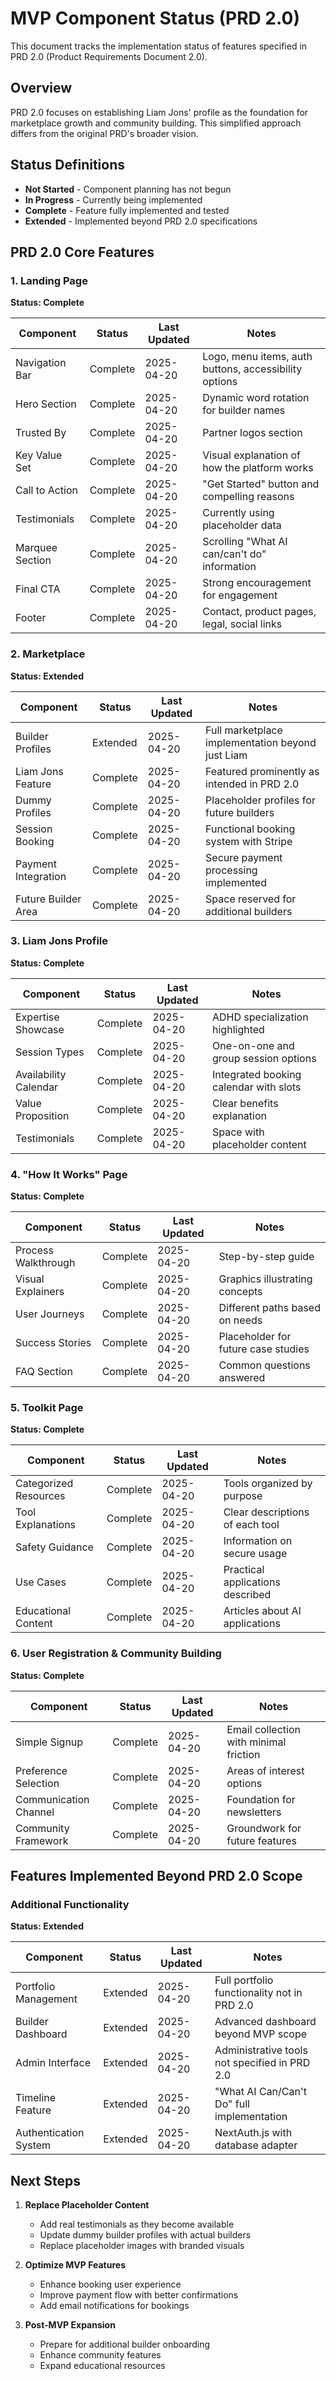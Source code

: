 # MVP Component Status (PRD 2.0)

This document tracks the implementation status of features specified in PRD 2.0 (Product Requirements Document 2.0).

## Overview

PRD 2.0 focuses on establishing Liam Jons' profile as the foundation for marketplace growth and community building. This simplified approach differs from the original PRD's broader vision.

## Status Definitions
- **Not Started** - Component planning has not begun
- **In Progress** - Currently being implemented
- **Complete** - Feature fully implemented and tested
- **Extended** - Implemented beyond PRD 2.0 specifications

## PRD 2.0 Core Features

### 1. Landing Page
**Status: Complete**

| Component | Status | Last Updated | Notes |
|-----------|--------|--------------|-------|
| Navigation Bar | Complete | 2025-04-20 | Logo, menu items, auth buttons, accessibility options |
| Hero Section | Complete | 2025-04-20 | Dynamic word rotation for builder names |
| Trusted By | Complete | 2025-04-20 | Partner logos section |
| Key Value Set | Complete | 2025-04-20 | Visual explanation of how the platform works |
| Call to Action | Complete | 2025-04-20 | "Get Started" button and compelling reasons |
| Testimonials | Complete | 2025-04-20 | Currently using placeholder data |
| Marquee Section | Complete | 2025-04-20 | Scrolling "What AI can/can't do" information |
| Final CTA | Complete | 2025-04-20 | Strong encouragement for engagement |
| Footer | Complete | 2025-04-20 | Contact, product pages, legal, social links |

### 2. Marketplace
**Status: Extended**

| Component | Status | Last Updated | Notes |
|-----------|--------|--------------|-------|
| Builder Profiles | Extended | 2025-04-20 | Full marketplace implementation beyond just Liam |
| Liam Jons Feature | Complete | 2025-04-20 | Featured prominently as intended in PRD 2.0 |
| Dummy Profiles | Complete | 2025-04-20 | Placeholder profiles for future builders |
| Session Booking | Complete | 2025-04-20 | Functional booking system with Stripe |
| Payment Integration | Complete | 2025-04-20 | Secure payment processing implemented |
| Future Builder Area | Complete | 2025-04-20 | Space reserved for additional builders |

### 3. Liam Jons Profile
**Status: Complete**

| Component | Status | Last Updated | Notes |
|-----------|--------|--------------|-------|
| Expertise Showcase | Complete | 2025-04-20 | ADHD specialization highlighted |
| Session Types | Complete | 2025-04-20 | One-on-one and group session options |
| Availability Calendar | Complete | 2025-04-20 | Integrated booking calendar with slots |
| Value Proposition | Complete | 2025-04-20 | Clear benefits explanation |
| Testimonials | Complete | 2025-04-20 | Space with placeholder content |

### 4. "How It Works" Page
**Status: Complete**

| Component | Status | Last Updated | Notes |
|-----------|--------|--------------|-------|
| Process Walkthrough | Complete | 2025-04-20 | Step-by-step guide |
| Visual Explainers | Complete | 2025-04-20 | Graphics illustrating concepts |
| User Journeys | Complete | 2025-04-20 | Different paths based on needs |
| Success Stories | Complete | 2025-04-20 | Placeholder for future case studies |
| FAQ Section | Complete | 2025-04-20 | Common questions answered |

### 5. Toolkit Page
**Status: Complete**

| Component | Status | Last Updated | Notes |
|-----------|--------|--------------|-------|
| Categorized Resources | Complete | 2025-04-20 | Tools organized by purpose |
| Tool Explanations | Complete | 2025-04-20 | Clear descriptions of each tool |
| Safety Guidance | Complete | 2025-04-20 | Information on secure usage |
| Use Cases | Complete | 2025-04-20 | Practical applications described |
| Educational Content | Complete | 2025-04-20 | Articles about AI applications |

### 6. User Registration & Community Building
**Status: Complete**

| Component | Status | Last Updated | Notes |
|-----------|--------|--------------|-------|
| Simple Signup | Complete | 2025-04-20 | Email collection with minimal friction |
| Preference Selection | Complete | 2025-04-20 | Areas of interest options |
| Communication Channel | Complete | 2025-04-20 | Foundation for newsletters |
| Community Framework | Complete | 2025-04-20 | Groundwork for future features |

## Features Implemented Beyond PRD 2.0 Scope

### Additional Functionality
**Status: Extended**

| Component | Status | Last Updated | Notes |
|-----------|--------|--------------|-------|
| Portfolio Management | Extended | 2025-04-20 | Full portfolio functionality not in PRD 2.0 |
| Builder Dashboard | Extended | 2025-04-20 | Advanced dashboard beyond MVP scope |
| Admin Interface | Extended | 2025-04-20 | Administrative tools not specified in PRD 2.0 |
| Timeline Feature | Extended | 2025-04-20 | "What AI Can/Can't Do" full implementation |
| Authentication System | Extended | 2025-04-20 | NextAuth.js with database adapter |

## Next Steps

1. **Replace Placeholder Content**
   - Add real testimonials as they become available
   - Update dummy builder profiles with actual builders
   - Replace placeholder images with branded visuals

2. **Optimize MVP Features**
   - Enhance booking user experience
   - Improve payment flow with better confirmations
   - Add email notifications for bookings

3. **Post-MVP Expansion**
   - Prepare for additional builder onboarding
   - Enhance community features
   - Expand educational resources
